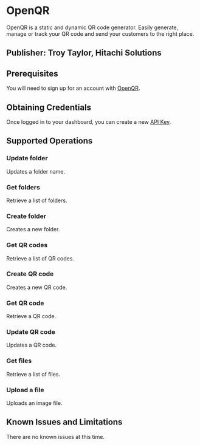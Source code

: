 # OpenQR
OpenQR is a static and dynamic QR code generator. Easily generate, manage or track your QR code and send your customers to the right place.

## Publisher: Troy Taylor, Hitachi Solutions

## Prerequisites
You will need to sign up for an account with [OpenQR](https://dashboard.openqr.io/).

## Obtaining Credentials
Once logged in to your dashboard, you can create a new [API Key](https://dashboard.openqr.io/api-keys).

## Supported Operations
### Update folder
Updates a folder name.
### Get folders
Retrieve a list of folders.
### Create folder
Creates a new folder.
### Get QR codes
Retrieve a list of QR codes.
### Create QR code
Creates a new QR code.
### Get QR code
Retrieve a QR code.
### Update QR code
Updates a QR code.
### Get files
Retrieve a list of files.
### Upload a file
Uploads an image file.

## Known Issues and Limitations
There are no known issues at this time.
